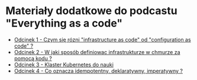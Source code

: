 # Materiały dodatkowe do podcastu "Everything as a code"

- [Odcinek 1 - Czym się rózni "infrastructure as code" od "configuration as code" ?](episode-001/README.md)
- [Odcinek 2 - W jaki sposób definiowac infrastrukturze w chmurze za pomocą kodu ?](episode-002/README.md)
- [Odcinek 3 - Klaster Kubernetes do nauki](episode-003/README.md)
- [Odcinek 4 - Co oznacza idempotentny, deklaratywny, imperatywny ?](episode-004/README.md)